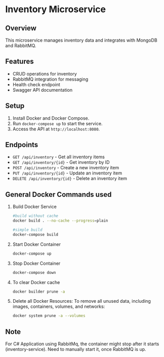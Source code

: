 # Inventory Microservice

## Overview
This microservice manages inventory data and integrates with MongoDB and RabbitMQ.

## Features
- CRUD operations for inventory
- RabbitMQ integration for messaging
- Health check endpoint
- Swagger API documentation

## Setup
1. Install Docker and Docker Compose.
2. Run `docker-compose up` to start the service.
3. Access the API at `http://localhost:8080`.

## Endpoints
- `GET /api/inventory` - Get all inventory items
- `GET /api/inventory/{id}` - Get inventory by ID
- `POST /api/inventory` - Create a new inventory item
- `PUT /api/inventory/{id}` - Update an inventory item
- `DELETE /api/inventory/{id}` - Delete an inventory item

## General Docker Commands used
1. Build Docker Service
   ```bash
   #build without cache
   docker build . --no-cache --progress=plain

   #simple build
   docker-compose build
   ```
2. Start Docker Container
   ```bash
   docker-compose up
   ```
3. Stop Docker Container
   ```bash
   docker-compose down
   ```
4. To clear Docker cache
   ```bash
   docker builder prune -a
   ```
5. Delete all Docker Resources: To remove all unused data, including images, containers, volumes, and networks:
   ```bash
   docker system prune -a --volumes
   ```
## Note
For C# Application using RabbitMq, the container might stop after it starts (inventory-service). Need to manually start it, once RabbitMQ is up.
